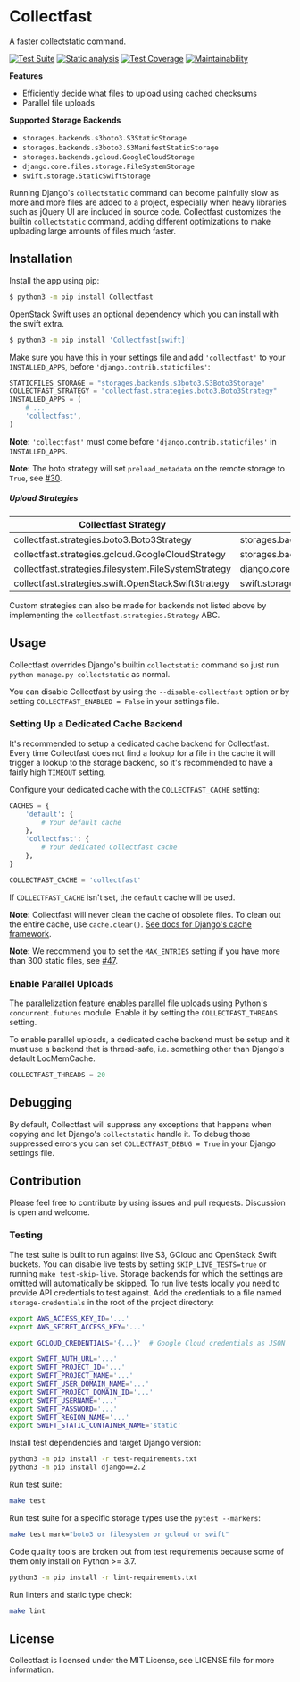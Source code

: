 # Collectfast

A faster collectstatic command.

[![Test Suite](https://github.com/antonagestam/collectfast/workflows/Test%20Suite/badge.svg)](https://github.com/antonagestam/collectfast/actions?query=workflow%3A%22Test+Suite%22+branch%3Amaster)
[![Static analysis](https://github.com/antonagestam/collectfast/workflows/Static%20analysis/badge.svg?branch=master)](https://github.com/antonagestam/collectfast/actions?query=workflow%3A%22Static+analysis%22+branch%3Amaster)
[![Test Coverage](https://api.codeclimate.com/v1/badges/ae25f7543fea0bbccb01/test_coverage)](https://codeclimate.com/github/antonagestam/collectfast/test_coverage)
[![Maintainability](https://api.codeclimate.com/v1/badges/ae25f7543fea0bbccb01/maintainability)](https://codeclimate.com/github/antonagestam/collectfast/maintainability)

**Features**

- Efficiently decide what files to upload using cached checksums
- Parallel file uploads

**Supported Storage Backends**

- `storages.backends.s3boto3.S3StaticStorage`
- `storages.backends.s3boto3.S3ManifestStaticStorage`
- `storages.backends.gcloud.GoogleCloudStorage`
- `django.core.files.storage.FileSystemStorage`
- `swift.storage.StaticSwiftStorage`

Running Django's `collectstatic` command can become painfully slow as more and
more files are added to a project, especially when heavy libraries such as
jQuery UI are included in source code. Collectfast customizes the builtin
`collectstatic` command, adding different optimizations to make uploading large
amounts of files much faster.


## Installation

Install the app using pip:

```bash
$ python3 -m pip install Collectfast
```

OpenStack Swift uses an optional dependency which you can install with the swift extra.

```bash
$ python3 -m pip install 'Collectfast[swift]'
```

Make sure you have this in your settings file and add `'collectfast'` to your
`INSTALLED_APPS`, before `'django.contrib.staticfiles'`:

```python
STATICFILES_STORAGE = "storages.backends.s3boto3.S3Boto3Storage"
COLLECTFAST_STRATEGY = "collectfast.strategies.boto3.Boto3Strategy"
INSTALLED_APPS = (
    # ...
    'collectfast',
)
```

**Note:** `'collectfast'` must come before `'django.contrib.staticfiles'` in
`INSTALLED_APPS`.

**Note:** The boto strategy will set `preload_metadata` on the remote storage
to `True`, see [#30][issue-30].

[issue-30]: https://github.com/antonagestam/collectfast/issues/30

##### Upload Strategies

Collectfast Strategy|Storage Backend
---|---
collectfast.strategies.boto3.Boto3Strategy|storages.backends.s3boto3.S3StaticStorage
collectfast.strategies.gcloud.GoogleCloudStrategy|storages.backends.gcloud.GoogleCloudStorage
collectfast.strategies.filesystem.FileSystemStrategy|django.core.files.storage.FileSystemStorage
collectfast.strategies.swift.OpenStackSwiftStrategy|swift.storage.StaticSwiftStorage

Custom strategies can also be made for backends not listed above by
implementing the `collectfast.strategies.Strategy` ABC.


## Usage

Collectfast overrides Django's builtin `collectstatic` command so just run
`python manage.py collectstatic` as normal.

You can disable Collectfast by using the `--disable-collectfast` option or by
setting `COLLECTFAST_ENABLED = False` in your settings file.

### Setting Up a Dedicated Cache Backend

It's recommended to setup a dedicated cache backend for Collectfast. Every time
Collectfast does not find a lookup for a file in the cache it will trigger a
lookup to the storage backend, so it's recommended to have a fairly high
`TIMEOUT` setting.

Configure your dedicated cache with the `COLLECTFAST_CACHE` setting:

```python
CACHES = {
    'default': {
        # Your default cache
    },
    'collectfast': {
        # Your dedicated Collectfast cache
    },
}

COLLECTFAST_CACHE = 'collectfast'
```

If `COLLECTFAST_CACHE` isn't set, the `default` cache will be used.

**Note:** Collectfast will never clean the cache of obsolete files. To clean
out the entire cache, use `cache.clear()`. [See docs for Django's cache
framework][django-cache].

**Note:** We recommend you to set the `MAX_ENTRIES` setting if you have more
than 300 static files, see [#47][issue-47].

[django-cache]: https://docs.djangoproject.com/en/stable/topics/cache/
[issue-47]: https://github.com/antonagestam/collectfast/issues/47

### Enable Parallel Uploads

The parallelization feature enables parallel file uploads using Python's
`concurrent.futures` module. Enable it by setting the `COLLECTFAST_THREADS`
setting.

To enable parallel uploads, a dedicated cache backend must be setup and it must
use a backend that is thread-safe, i.e. something other than Django's default
LocMemCache.

```python
COLLECTFAST_THREADS = 20
```


## Debugging

By default, Collectfast will suppress any exceptions that happens when copying
and let Django's `collectstatic` handle it. To debug those suppressed errors
you can set `COLLECTFAST_DEBUG = True` in your Django settings file.


## Contribution

Please feel free to contribute by using issues and pull requests. Discussion is
open and welcome.

### Testing

The test suite is built to run against live S3, GCloud and OpenStack Swift
buckets. You can disable live tests by setting `SKIP_LIVE_TESTS=true` or
running `make test-skip-live`. Storage backends for which the settings are
omitted will automatically be skipped. To run live tests locally you need to
provide API credentials to test against. Add the credentials to a file named
`storage-credentials` in the root of the project directory:

```bash
export AWS_ACCESS_KEY_ID='...'
export AWS_SECRET_ACCESS_KEY='...'

export GCLOUD_CREDENTIALS='{...}'  # Google Cloud credentials as JSON

export SWIFT_AUTH_URL='...'
export SWIFT_PROJECT_ID='...'
export SWIFT_PROJECT_NAME='...'
export SWIFT_USER_DOMAIN_NAME='...'
export SWIFT_PROJECT_DOMAIN_ID='...'
export SWIFT_USERNAME='...'
export SWIFT_PASSWORD='...'
export SWIFT_REGION_NAME='...'
export SWIFT_STATIC_CONTAINER_NAME='static'
```

Install test dependencies and target Django version:

```bash
python3 -m pip install -r test-requirements.txt
python3 -m pip install django==2.2
```

Run test suite:

```bash
make test
```

Run test suite for a specific storage types use the `pytest --markers`:

```bash
make test mark="boto3 or filesystem or gcloud or swift"
```

Code quality tools are broken out from test requirements because some of them
only install on Python >= 3.7.

```bash
python3 -m pip install -r lint-requirements.txt
```

Run linters and static type check:

```bash
make lint
```


## License

Collectfast is licensed under the MIT License, see LICENSE file for more
information.
